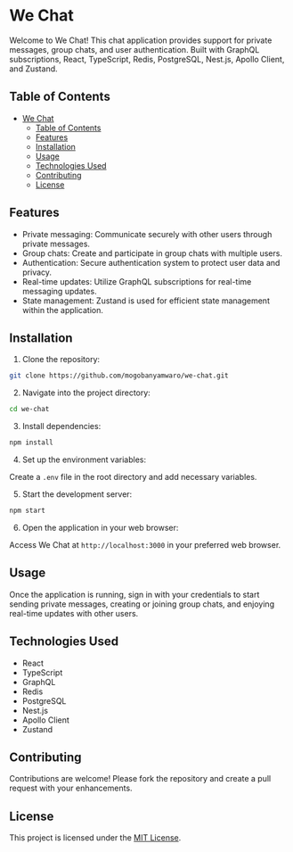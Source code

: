 # We Chat

Welcome to We Chat! This chat application provides support for private messages, group chats, and user authentication. Built with GraphQL subscriptions, React, TypeScript, Redis, PostgreSQL, Nest.js, Apollo Client, and Zustand.

## Table of Contents

- [We Chat](#we-chat)
  - [Table of Contents](#table-of-contents)
  - [Features](#features)
  - [Installation](#installation)
  - [Usage](#usage)
  - [Technologies Used](#technologies-used)
  - [Contributing](#contributing)
  - [License](#license)

## Features

- Private messaging: Communicate securely with other users through private messages.
- Group chats: Create and participate in group chats with multiple users.
- Authentication: Secure authentication system to protect user data and privacy.
- Real-time updates: Utilize GraphQL subscriptions for real-time messaging updates.
- State management: Zustand is used for efficient state management within the application.

## Installation

1. Clone the repository:

```bash
git clone https://github.com/mogobanyamwaro/we-chat.git
```

2. Navigate into the project directory:

```bash
cd we-chat
```

3. Install dependencies:

```bash
npm install
```

4. Set up the environment variables:

Create a `.env` file in the root directory and add necessary variables.

5. Start the development server:

```bash
npm start
```

6. Open the application in your web browser:

Access We Chat at `http://localhost:3000` in your preferred web browser.

## Usage

Once the application is running, sign in with your credentials to start sending private messages, creating or joining group chats, and enjoying real-time updates with other users.

## Technologies Used

- React
- TypeScript
- GraphQL
- Redis
- PostgreSQL
- Nest.js
- Apollo Client
- Zustand

## Contributing

Contributions are welcome! Please fork the repository and create a pull request with your enhancements.

## License

This project is licensed under the [MIT License](LICENSE).
